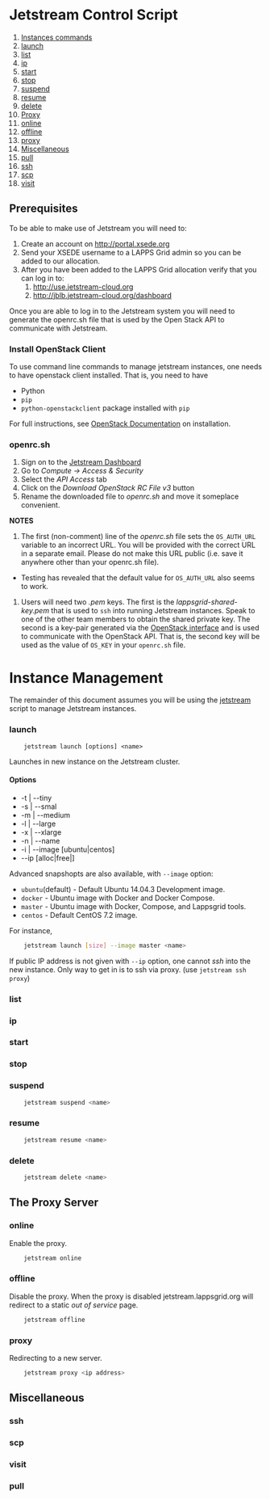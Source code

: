 # Jetstream Control Script

1. [Instances commands](#instance-management)
  1. [launch](#launch)
  1. [list](#list)
  1. [ip](#ip)
  1. [start](#start)
  1. [stop](#stop)
  1. [suspend](#suspend)
  1. [resume](#resume)
  1. [delete](#delete)
1. [Proxy](#the-proxy-server)
  1. [online](#online)
  1. [offline](#offline)
  1. [proxy](#proxy)
1. [Miscellaneous](miscellaneous)
  1. [pull](#pull)
  1. [ssh](#ssh)
  1. [scp](#scp)
  1. [visit](#visit)
  
  
## Prerequisites

To be able to make use of Jetstream you will need to:

1. Create an account on http://portal.xsede.org
1. Send your XSEDE username to a LAPPS Grid admin so you can be added to our allocation.
1. After you have been added to the LAPPS Grid allocation verify that you can log in to:
    1. http://use.jetstream-cloud.org
    1. http://jblb.jetstream-cloud.org/dashboard

Once you are able to log in to the Jetstream system you will need to generate the openrc.sh file that is used by the Open Stack API to communicate with Jetstream.

### Install OpenStack Client
To use command line commands to manage jetstream instances, one needs to have openstack client installed. That is, you need to have

* Python
* `pip`
* `python-openstackclient` package installed with `pip`

For full instructions, see [OpenStack Documentation](http://docs.openstack.org/user-guide/common/cli-install-openstack-command-line-clients.html) on installation.

### openrc.sh

1. Sign on to the [Jetstream Dashboard](https://jblb.jetstream-cloud.org/dashboard)
1. Go to *Compute -> Access & Security*
1. Select the *API Access* tab
1. Click on the *Download OpenStack RC File v3* button
1. Rename the downloaded file to *openrc.sh* and move it someplace convenient.

**NOTES** 

1. The first (non-comment) line of the *openrc.sh* file sets the `OS_AUTH_URL` variable to an incorrect URL.  You will be provided with the correct URL in a separate email.  Please do not make this URL public (i.e. save it anywhere other than your openrc.sh file).  
 - Testing has revealed that the default value for `OS_AUTH_URL` also seems to work.
1. Users will need two *.pem* keys. The first is the *lappsgrid-shared-key.pem* that is used to `ssh` into running Jetstream instances.  Speak to one of the other team members to obtain the shared private key.  The second is a key-pair generated via the [OpenStack interface](https://jblb.jetstream-cloud.org/dashboard/project/access_and_security/) and is used to communicate with the OpenStack API. That is, the second key will be used as the value of `OS_KEY` in your `openrc.sh` file. 

# Instance Management

The remainder of this document assumes you will be using the [jetstream](http://downloads.lappsgrid.org/scripts/jetstream) script to manage Jetstream instances.

### launch

```
	jetstream launch [options] <name>
```

Launches in new instance on the Jetstream cluster.

#### Options

* -t | --tiny
* -s | --smal
* -m | --medium
* -l | --large
* -x | --xlarge
* -n | --name <instance name>
* -i | --image [ubuntu|centos]
* --ip [alloc|free|<ip address>]


Advanced snapshopts are also available, with `--image` option: 

* `ubuntu`(default) - Default Ubuntu 14.04.3 Development image.
* `docker` - Ubuntu image with Docker and Docker Compose.
* `master` - Ubuntu image with Docker, Compose, and Lappsgrid tools.
* `centos` - Default CentOS 7.2 image.

For instance, 

```bash
	jetstream launch [size] --image master <name>
```
If public IP address is not given with `--ip` option, one cannot *ssh* into the new instance. Only way to get in is to ssh via proxy. (use `jetstream ssh proxy`) 

### list

### ip

### start

### stop

### suspend

```bash
	jetstream suspend <name>
```

### resume

```bash
	jetstream resume <name>
```

### delete

```bash
	jetstream delete <name>
```

## The Proxy Server

### online

Enable the proxy.  

```bash
	jetstream online
```

### offline

Disable the proxy. When the proxy is disabled jetstream.lappsgrid.org will redirect to a static *out of service* page.

```bash
	jetstream offline
```

### proxy

Redirecting to a new server.

```bash
	jetstream proxy <ip address>
```

## Miscellaneous

### ssh

### scp

### visit

### pull